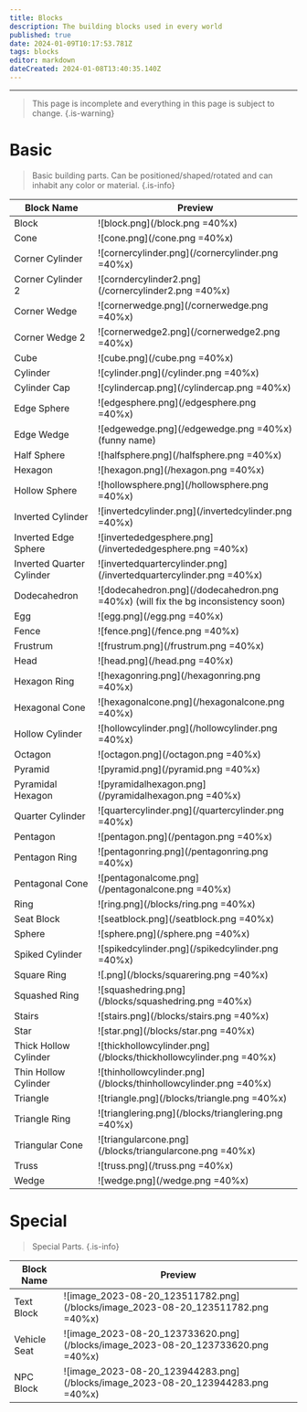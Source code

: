 ```yaml
---
title: Blocks
description: The building blocks used in every world
published: true
date: 2024-01-09T10:17:53.781Z
tags: blocks
editor: markdown
dateCreated: 2024-01-08T13:40:35.140Z
---
```


---
> This page is incomplete and everything in this page is subject to change.
{.is-warning}

# <i class="fa-regular fa-cube"></i> Basic

> Basic building parts. Can be positioned/shaped/rotated and can inhabit any color or material.
{.is-info}

| Block Name | Preview |
|-----|---------|
| Block | ![block.png](/block.png =40%x) |
| Cone | ![cone.png](/cone.png =40%x) |
| Corner Cylinder | ![cornercylinder.png](/cornercylinder.png =40%x) |
| Corner Cylinder 2 | ![corndercylinder2.png](/cornercylinder2.png =40%x) |
| Corner Wedge | ![cornerwedge.png](/cornerwedge.png =40%x) |
| Corner Wedge 2 | ![cornerwedge2.png](/cornerwedge2.png =40%x) |
| Cube | ![cube.png](/cube.png =40%x) |
| Cylinder | ![cylinder.png](/cylinder.png =40%x) |
| Cylinder Cap | ![cylindercap.png](/cylindercap.png =40%x) |
| Edge Sphere | ![edgesphere.png](/edgesphere.png =40%x) |
| Edge Wedge | ![edgewedge.png](/edgewedge.png =40%x) (funny name) |
| Half Sphere | ![halfsphere.png](/halfsphere.png =40%x) |
| Hexagon | ![hexagon.png](/hexagon.png =40%x) |
| Hollow Sphere | ![hollowsphere.png](/hollowsphere.png =40%x) |
| Inverted Cylinder | ![invertedcylinder.png](/invertedcylinder.png =40%x) |
| Inverted Edge Sphere | ![invertededgesphere.png](/invertededgesphere.png =40%x) |
| Inverted Quarter Cylinder | ![invertedquartercylinder.png](/invertedquartercylinder.png =40%x) |
| Dodecahedron | ![dodecahedron.png](/dodecahedron.png =40%x) (will fix the bg inconsistency soon)| 
| Egg | ![egg.png](/egg.png =40%x) |
| Fence | ![fence.png](/fence.png =40%x) |
| Frustrum | ![frustrum.png](/frustrum.png =40%x) |
| Head | ![head.png](/head.png =40%x) |
| Hexagon Ring | ![hexagonring.png](/hexagonring.png =40%x) |
| Hexagonal Cone | ![hexagonalcone.png](/hexagonalcone.png =40%x) |
| Hollow Cylinder | ![hollowcylinder.png](/hollowcylinder.png =40%x) |
| Octagon | ![octagon.png](/octagon.png =40%x) |
| Pyramid | ![pyramid.png](/pyramid.png =40%x) |
| Pyramidal Hexagon | ![pyramidalhexagon.png](/pyramidalhexagon.png =40%x) |
| Quarter Cylinder | ![quartercylinder.png](/quartercylinder.png =40%x) |
| Pentagon | ![pentagon.png](/pentagon.png =40%x) |
| Pentagon Ring | ![pentagonring.png](/pentagonring.png =40%x) |
| Pentagonal Cone | ![pentagonalcome.png](/pentagonalcone.png =40%x) |
| Ring | ![ring.png](/blocks/ring.png =40%x) |
| Seat Block | ![seatblock.png](/seatblock.png =40%x) |
| Sphere | ![sphere.png](/sphere.png =40%x) |
| Spiked Cylinder | ![spikedcylinder.png](/spikedcylinder.png =40%x) |
| Square Ring | ![.png](/blocks/squarering.png =40%x) |
| Squashed Ring | ![squashedring.png](/blocks/squashedring.png =40%x) |
| Stairs | ![stairs.png](/blocks/stairs.png =40%x) |
| Star | ![star.png](/blocks/star.png =40%x) |
| Thick Hollow Cylinder | ![thickhollowcylinder.png](/blocks/thickhollowcylinder.png =40%x) |
| Thin Hollow Cylinder | ![thinhollowcylinder.png](/blocks/thinhollowcylinder.png =40%x) |
| Triangle | ![triangle.png](/blocks/triangle.png =40%x) |
| Triangle Ring | ![trianglering.png](/blocks/trianglering.png =40%x) |
| Triangular Cone | ![triangularcone.png](/blocks/triangularcone.png =40%x) |
| Truss | ![truss.png](/truss.png =40%x) |
| Wedge | ![wedge.png](/wedge.png =40%x) |

# <i class="fa-regular fa-wand-magic-sparkles"></i> Special

> Special Parts.
{.is-info}

| Block Name | Preview |
|-----|---------|
| Text Block | ![image_2023-08-20_123511782.png](/blocks/image_2023-08-20_123511782.png =40%x) |
| Vehicle Seat | ![image_2023-08-20_123733620.png](/blocks/image_2023-08-20_123733620.png =40%x) |
| NPC Block | ![image_2023-08-20_123944283.png](/blocks/image_2023-08-20_123944283.png =40%x) |
